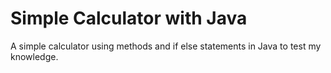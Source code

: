 # Simple Calculator with Java
 
 A simple calculator using methods and if else statements in Java to test my knowledge.
